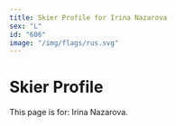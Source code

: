 ```yaml
---
title: Skier Profile for Irina Nazarova
sex: "L"
id: "606"
image: "/img/flags/rus.svg" 
---
```


# Skier Profile

This page is for: Irina Nazarova.
    